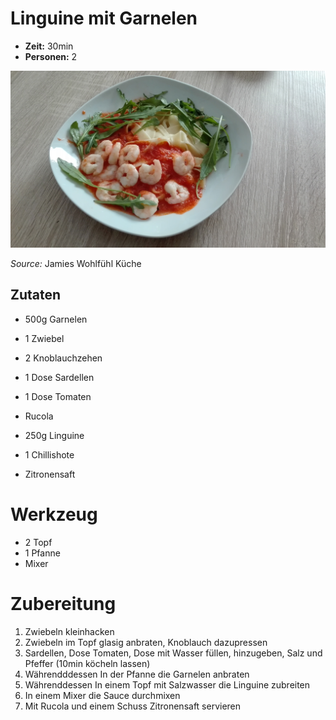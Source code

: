 # Linguine mit Garnelen
* **Zeit:**  30min
* **Personen:** 2

![Linguine mit Garnelen](LinguineMitGarnelen.jpg)

*Source:* Jamies Wohlfühl Küche

## Zutaten
* 500g Garnelen
* 1 Zwiebel
* 2 Knoblauchzehen
* 1 Dose Sardellen
* 1 Dose Tomaten
* Rucola


* 250g Linguine


* 1 Chillishote
* Zitronensaft


# Werkzeug
* 2 Topf
* 1 Pfanne
* Mixer


# Zubereitung
1. Zwiebeln kleinhacken
2. Zwiebeln im Topf glasig anbraten, Knoblauch dazupressen
3. Sardellen, Dose Tomaten, Dose mit Wasser füllen, hinzugeben, Salz und Pfeffer (10min köcheln lassen)
4. Währendddessen In der Pfanne die Garnelen anbraten
5. Währenddessen In einem Topf mit Salzwasser die Linguine zubreiten
6. In einem Mixer die Sauce durchmixen
7. Mit Rucola und einem Schuss Zitronensaft servieren